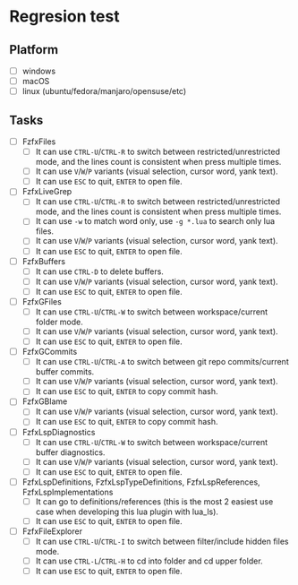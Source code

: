 # Regresion test

## Platform

- [ ] windows
- [ ] macOS
- [ ] linux (ubuntu/fedora/manjaro/opensuse/etc)

## Tasks

- [ ] FzfxFiles
  - [ ] It can use `CTRL-U`/`CTRL-R` to switch between restricted/unrestricted mode, and the lines count is consistent when press multiple times.
  - [ ] It can use `V`/`W`/`P` variants (visual selection, cursor word, yank text).
  - [ ] It can use `ESC` to quit, `ENTER` to open file.
- [ ] FzfxLiveGrep
  - [ ] It can use `CTRL-U`/`CTRL-R` to switch between restricted/unrestricted mode, and the lines count is consistent when press multiple times.
  - [ ] It can use `-w` to match word only, use `-g *.lua` to search only lua files.
  - [ ] It can use `V`/`W`/`P` variants (visual selection, cursor word, yank text).
  - [ ] It can use `ESC` to quit, `ENTER` to open file.
- [ ] FzfxBuffers
  - [ ] It can use `CTRL-D` to delete buffers.
  - [ ] It can use `V`/`W`/`P` variants (visual selection, cursor word, yank text).
  - [ ] It can use `ESC` to quit, `ENTER` to open file.
- [ ] FzfxGFiles
  - [ ] It can use `CTRL-U`/`CTRL-W` to switch between workspace/current folder mode.
  - [ ] It can use `V`/`W`/`P` variants (visual selection, cursor word, yank text).
  - [ ] It can use `ESC` to quit, `ENTER` to open file.
- [ ] FzfxGCommits
  - [ ] It can use `CTRL-U`/`CTRL-A` to switch between git repo commits/current buffer commits.
  - [ ] It can use `V`/`W`/`P` variants (visual selection, cursor word, yank text).
  - [ ] It can use `ESC` to quit, `ENTER` to copy commit hash.
- [ ] FzfxGBlame
  - [ ] It can use `V`/`W`/`P` variants (visual selection, cursor word, yank text).
  - [ ] It can use `ESC` to quit, `ENTER` to copy commit hash.
- [ ] FzfxLspDiagnostics
  - [ ] It can use `CTRL-U`/`CTRL-W` to switch between workspace/current buffer diagnostics.
  - [ ] It can use `V`/`W`/`P` variants (visual selection, cursor word, yank text).
  - [ ] It can use `ESC` to quit, `ENTER` to open file.
- [ ] FzfxLspDefinitions, FzfxLspTypeDefinitions, FzfxLspReferences, FzfxLspImplementations
  - [ ] It can go to definitions/references (this is the most 2 easiest use case when developing this lua plugin with lua_ls).
  - [ ] It can use `ESC` to quit, `ENTER` to open file.
- [ ] FzfxFileExplorer
  - [ ] It can use `CTRL-U`/`CTRL-I` to switch between filter/include hidden files mode.
  - [ ] It can use `CTRL-L`/`CTRL-H` to cd into folder and cd upper folder.
  - [ ] It can use `ESC` to quit, `ENTER` to open file.
